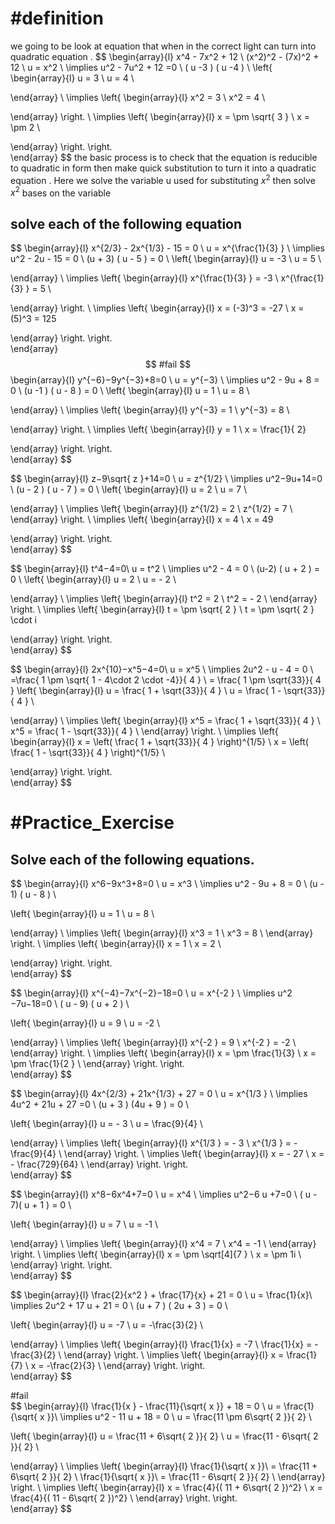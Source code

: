 
# #definition   
we going to  be look  at equation  that when  in  the correct light can turn  into quadratic  equation . 
$$
\begin{array}{l}
x^4   -  7x^2  +  12     \\
(x^2)^2   - (7x)^2  + 12    \\
u   =  x^2   \\
\implies  u^2   - 7u^2  + 12 =0   \\
( u  -3 ) ( u -4 )    \\
 \left\{
\begin{array}{l}
  u  =   3    \\
u  = 4   \\
 
\end{array} \\
\implies
\left\{
\begin{array}{l}
  x^2   =   3    \\
x^2  = 4   \\
 

\end{array}
\right. \\
\implies
\left\{
\begin{array}{l}
  x  = \pm  \sqrt{ 3 }    \\
x =  \pm 2   \\
 

\end{array}
\right.
\right.  
 \end{array}
$$
the basic process    is to check that the equation    is reducible  to quadratic in form then  make quick   substitution  to turn it into a quadratic equation  . Here we  solve the variable  u  used for  substituting   $x^2$  then  solve  $x^2$  bases on  the variable  

## solve each of the following  equation  




$$
\begin{array}{l}
 x^{2/3} - 2x^{1/3} - 15  =  0  \\
u  = x^{\frac{1}{3} }    \\
 \implies u^2      -  2u  -  15   =    0    \\
(u   + 3) (  u   - 5  )   =   0   \\
 \left\{
\begin{array}{l}
  u  =   -3    \\
u  = 5   \\
 
\end{array} \\
\implies
\left\{
\begin{array}{l}
x^{\frac{1}{3} }     =  -3     \\
x^{\frac{1}{3} }   = 5   \\
 

\end{array}
\right. \\
\implies
\left\{
\begin{array}{l}
x   =  (-3)^3    =  -27    \\
x   = (5)^3  =  125 
 

\end{array}
\right.
\right.  
 \end{array}
$$ 
#fail 
$$
\begin{array}{l}
y^{−6}−9y^{−3}+8=0 \\
u  = y^{−3}     \\
 \implies u^2      -  9u  +   8     =    0    \\
(u   -1   ) (  u   -   8    )   =   0   \\
 \left\{
\begin{array}{l}
  u  =   1    \\
u  =  8    \\
 
\end{array} \\
\implies
\left\{
\begin{array}{l}
y^{−3}     =  1    \\
y^{−3}    =  8    \\
 

\end{array}
\right. \\
\implies
\left\{
\begin{array}{l}
 y    =    1      \\
x   =    \frac{1}{ 2} 
 

\end{array}
\right.
\right.  
 \end{array}
$$



$$
\begin{array}{l}
z−9\sqrt{  z  }+14=0 \\
u  = z^{1/2}   \\
 \implies u^2−9u+14=0     \\
(u    -   2 ) (  u     -  7  )   =   0   \\
 \left\{
\begin{array}{l}
  u  =   2    \\
u  = 7  \\
 
\end{array} \\
\implies
\left\{
\begin{array}{l}
 z^{1/2}     =  2     \\
 z^{1/2}    = 7    \\
\end{array}
\right. \\
\implies
\left\{
\begin{array}{l}
x   =  4   \\
x   =   49      
 

\end{array}
\right.
\right.  
 \end{array}
$$ 



$$
\begin{array}{l}
t^4−4=0\\
 u =   t^2     \\
 \implies u^2   - 4  =    0      \\
(u-2) (  u + 2  )   =   0   \\
 \left\{
\begin{array}{l}
  u  =   2    \\
u  =  - 2    \\
 
\end{array} \\
\implies
\left\{
\begin{array}{l}
 t^2   =   2    \\
t^2    =  - 2    \\
\end{array}
\right. \\
\implies
\left\{
\begin{array}{l}
t   =   \pm   \sqrt{   2 }  \\
t    =    \pm   \sqrt{  2 } \cdot i 
 

\end{array}
\right.
\right.  
 \end{array}
$$



$$
\begin{array}{l}
2x^{10}−x^5−4=0\\
 u =   x^5    \\
 \implies 2u^2   -  u   -  4   =    0      \\
  =\frac{  1  \pm   \sqrt{ 1  - 4\cdot 2 \cdot   -4}}{ 4  }  \\
 =  \frac{  1  \pm   \sqrt{33}}{ 4  } 
 \left\{
\begin{array}{l}
  u  =  \frac{  1   +   \sqrt{33}}{ 4  }     \\
u  =  \frac{  1  -    \sqrt{33}}{ 4  }    \\
 
\end{array} \\
\implies
\left\{
\begin{array}{l}
x^5  =  \frac{  1   +   \sqrt{33}}{ 4  }    \\
x^5    =  \frac{  1  -    \sqrt{33}}{ 4  }      \\
\end{array}
\right. \\
\implies
\left\{
\begin{array}{l}
x  =  \left( \frac{  1   +   \sqrt{33}}{ 4  }  \right)^{1/5}   \\
x   =  \left( \frac{  1  -    \sqrt{33}}{ 4  } \right)^{1/5}      \\
 

\end{array}
\right.
\right.  
 \end{array}
$$




# #Practice_Exercise  

## Solve each of the following equations.  

$$
\begin{array}{l}
x^6−9x^3+8=0  \\ 
 u =   x^3 \\
 \implies u^2   -  9u    +   8  =    0      \\
 (u  -  1) ( u   -   8  )   \\

 \left\{
\begin{array}{l}
  u  = 1    \\
u  =  8    \\
 
\end{array} \\
\implies
\left\{
\begin{array}{l}
   x^3  = 1    \\
 x^3  =  8    \\
\end{array}
\right. \\
\implies
\left\{
\begin{array}{l}
x  =  1  \\
x   = 2    \\
 

\end{array}
\right.
\right.  
 \end{array}
$$  


$$
\begin{array}{l}
x^{−4}−7x^{−2}−18=0  \\ 
 u =   x^{-2 } \\
 \implies  u^2  −7u−18=0        \\
(   u  -  9) (  u  + 2  )  \\

 \left\{
\begin{array}{l}
  u  = 9    \\
u  =      -2   \\
 
\end{array} \\
\implies
\left\{
\begin{array}{l}
x^{-2 }  = 9    \\
x^{-2 } =      -2   \\
\end{array}
\right. \\
\implies
\left\{
\begin{array}{l}
x  =    \pm \frac{1}{3}  \\
x   =   \pm \frac{1}{2 }   \\
\end{array}
\right.
\right.  
 \end{array}
$$


$$
\begin{array}{l}
4x^{2/3}  +  21x^{1/3} + 27    =  0     \\ 
 u =   x^{1/3 } \\
 \implies  4u^2  +  21u +  27 =0        \\
(u  +  3 ) (4u  +    9 )    =   0    \\

 \left\{
\begin{array}{l}
  u  =    - 3    \\
u  =     \frac{9}{4}  \\
 
\end{array} \\
\implies
\left\{
\begin{array}{l}
x^{1/3 }  = - 3   \\
x^{1/3 } =    - \frac{9}{4}   \\
\end{array}
\right. \\
\implies
\left\{
\begin{array}{l}
x  =    - 27  \\
x   =     -  \frac{729}{64} \\
\end{array}
\right.
\right.  
 \end{array}
$$



$$
\begin{array}{l}
x^8−6x^4+7=0  \\ 
 u =   x^4 \\
 \implies u^2−6 u +7=0       \\
( u  -  7)(  u  +  1  )   =   0    \\

 \left\{
\begin{array}{l}
  u  =    7   \\
u  =   -1   \\
 
\end{array} \\
\implies
\left\{
\begin{array}{l}
   x^4   =    7   \\
 x^4    =   -1   \\
\end{array}
\right. \\
\implies
\left\{
\begin{array}{l}
x  =  \pm   \sqrt[4]{7    } \\
x   =   \pm  1i  \\
\end{array}
\right.
\right.  
 \end{array}
$$




$$
\begin{array}{l}
\frac{2}{x^2 }   +  \frac{17}{x}  + 21   =    0   \\
 u =   \frac{1}{x}\\
 \implies       2u^2   +   17 u  + 21  =   0   \\
(u     +   7 ) (  2u +  3 )   =  0    \\

 \left\{
\begin{array}{l}
  u  =    -7   \\
u  =   -\frac{3}{2} \\
 
\end{array} \\
\implies
\left\{
\begin{array}{l}
   \frac{1}{x}  =    -7   \\
 \frac{1}{x}   =   -\frac{3}{2} \\
\end{array}
\right. \\
\implies
\left\{
\begin{array}{l}
x  =    \frac{1}{7}  \\
x   =  -\frac{2}{3} \\
\end{array}
\right.
\right.  
 \end{array}
$$ 


#fail  
$$
\begin{array}{l}
\frac{1}{x  }  -  \frac{11}{\sqrt{  x }}  + 18    =    0   \\
 u =   \frac{1}{\sqrt{  x  }}\\
 \implies       u^2   -   11 u  + 18  =   0   \\
u  =    \frac{11  \pm    6\sqrt{  2   }}{ 2}  \\ 

 \left\{
\begin{array}{l}
  u  =   \frac{11  +   6\sqrt{  2   }}{ 2}    \\
u  = \frac{11 -    6\sqrt{  2   }}{ 2}  \\
 
\end{array} \\
\implies
\left\{
\begin{array}{l}
  \frac{1}{\sqrt{  x  }}\  =   \frac{11  +   6\sqrt{  2   }}{ 2}     \\
\frac{1}{\sqrt{  x  }}\  =  \frac{11 -    6\sqrt{  2   }}{ 2}  \\
\end{array}
\right. \\
\implies
\left\{
\begin{array}{l}
x =   \frac{4}{( 11  +   6\sqrt{  2   })^2}    \\
x  =  \frac{4}{( 11 - 6\sqrt{  2   })^2}   \\
\end{array}
\right.
\right.  
 \end{array}
$$
 